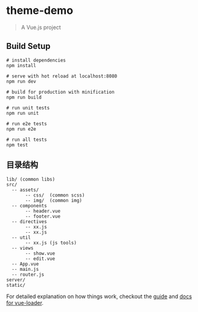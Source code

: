 # theme-demo

> A Vue.js project

## Build Setup

``` bas
# install dependencies
npm install

# serve with hot reload at localhost:8080
npm run dev

# build for production with minification
npm run build

# run unit tests
npm run unit

# run e2e tests
npm run e2e

# run all tests
npm test

```

## 目录结构

```
lib/ (common libs)
src/
  -- assets/
       -- css/  (common scss)
       -- img/  (common img)
  -- components
       -- header.vue
       -- footer.vue
  -- directives
       -- xx.js
       -- xx.js
  -- util
       -- xx.js (js tools)
  -- views
       -- show.vue
       -- edit.vue
  -- App.vue
  -- main.js
  -- router.js
server/
static/

```

For detailed explanation on how things work, checkout the [guide](http://vuejs-templates.github.io/webpack/) and [docs for vue-loader](http://vuejs.github.io/vue-loader).

